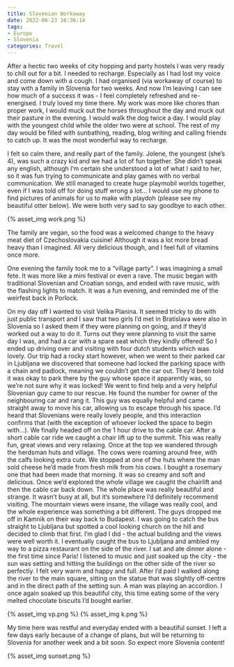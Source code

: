 ```yaml
---
title: Slovenian Workaway
date: 2022-06-23 16:36:14
tags:
- Europe
- Slovenia
categories: Travel
---
```

After a hectic two weeks of city hopping and party hostels I was very ready to chill out for a bit. I needed to recharge. Especially as I had lost my voice and come down with a cough. I had organised (via workaway of course) to stay with a family in Slovenia for two weeks. And now I’m leaving I can see how much of a success it was - I feel completely refreshed and re-energised. I truly loved my time there. My work was more like chores than proper work, I would muck out the horses throughout the day and muck out their pasture in the evening. I would walk the dog twice a day. I would play with the youngest child while the older two were at school. The rest of my day would be filled with sunbathing, reading, blog writing and calling friends to catch up. It was the most wonderful way to recharge.

I felt so calm there, and really part of the family. Jolene, the youngest (she’s 4), was such a crazy kid and we had a lot of fun together. She didn’t speak any english, although I’m certain she understood a lot of what I said to her, so it was fun trying to communicate and play games with no verbal communication. We still managed to create huge playmobil worlds together, even if I was told off for doing stuff wrong a lot… I would use my phone to find pictures of animals for us to make with playdoh (please see my beautiful otter below). We were both very sad to say goodbye to each other.

{% asset_img work.png %}

The family are vegan, so the food was a welcomed change to the heavy meat diet of Czechoslovakia cuisine! Although it was a lot more bread heavy than I imagined. All very delicious though, and I feel full of vitamins once more.

One evening the family took me to a “village party”. I was imagining a small fete. It was more like a mini festival or even a rave. The music began with traditional Slovenian and Croatian songs, and ended with rave music, with the flashing lights to match. It was a fun evening, and reminded me of the weirfest back in Porlock. 

On my day off I wanted to visit Velika Planina. It seemed tricky to do with just public transport and I saw that two girls I’d met in Bratislava were also in Slovenia so I asked them if they were planning on going, and if they’d worked out a way to do it. Turns out they were planning to visit the same day I was, and had a car with a spare seat which they kindly offered! So I ended up driving over and visiting with four dutch students which was lovely. Our trip had a rocky start however, when we went to their parked car in Ljubljana we discovered that someone had locked the parking space with a chain and padlock, meaning we couldn’t get the car out. They’d been told it was okay to park there by the guy whose space it apparently was, so we’re not sure why it was locked! We went to find help and a very helpful Slovenian guy came to our rescue. He found the number for owner of the neighbouring car and rang it. This guy was equally helpful and came straight away to move his car, allowing us to escape through his space. I’d heard that Slovenians were really lovely people, and this interaction confirms that (with the exception of whoever locked the space to begin with…). We finally headed off on the 1 hour drive to the cable car. After a short cable car ride we caught a chair lift up to the summit. This was really fun, great views and very relaxing. Once at the top we wandered through the herdsman huts and village. The cows were roaming around free, with the calfs looking extra cute. We stopped at one of the huts where the man sold cheese he’d made from fresh milk from his cows. I bought a rosemary one that had been made that morning. It was so creamy and soft and delicious. Once we’d explored the whole village we caught the chairlift and then the cable car back down. The whole place was really beautiful and strange. It wasn’t busy at all, but it’s somewhere I’d definitely recommend visiting. The mountain views were insane, the village was really cool, and the whole experience was something a bit different. The guys dropped me off in Kamnik on their way back to Budapest. I was going to catch the bus straight to Ljubljana but spotted a cool looking church on the hill and decided to climb that first. I’m glad I did - the actual building and the views were well worth it. I eventually caught the bus to Ljubljana and ambled my way to a pizza restaurant on the side of the river. I sat and ate dinner alone - the first time since Paris! I listened to music and just soaked up the city - the sun was setting and hitting the buildings on the other side of the river so perfectly. I felt very warm and happy and full. After I’d paid I walked along the river to the main square, sitting on the statue that was slightly off-centre and in the direct path of the setting sun. A man was playing an accordion. I once again soaked up this beautiful city, this time eating some of the very melted chocolate biscuits I’d bought earlier.

{% asset_img vp.png %}
{% asset_img k.png %}

My time here was restful and everyday ended with a beautiful sunset. I left a few days early because of a change of plans, but will be returning to Slovenia for another week and a bit soon. So expect more Slovenia content!

{% asset_img sunset.png %}